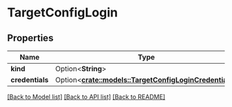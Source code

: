 # TargetConfigLogin

## Properties

Name | Type | Description | Notes
------------ | ------------- | ------------- | -------------
**kind** | Option<**String**> |  | [optional]
**credentials** | Option<[**crate::models::TargetConfigLoginCredentials**](TargetConfig_login_credentials.md)> |  | [optional]

[[Back to Model list]](../README.md#documentation-for-models) [[Back to API list]](../README.md#documentation-for-api-endpoints) [[Back to README]](../README.md)


